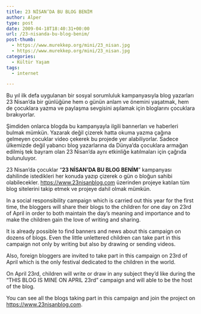 ```yaml
---
title: 23 NİSAN’DA BU BLOG BENİM
author: Alper
type: post
date: 2009-04-18T18:40:31+00:00
url: /23-nisanda-bu-blog-benim/
post-thumb:
  - https://www.murekkep.org/mini/23_nisan.jpg
  - https://www.murekkep.org/mini/23_nisan.jpg
categories:
  - Kültür Yaşam
tags:
  - internet

---
```

Bu yıl ilk defa uygulanan bir sosyal sorumluluk kampanyasıyla blog yazarları 23 Nisan&#8217;da bir günlüğüne hem o günün anlam ve önemini yaşatmak, hem de çocuklara yazma ve paylaşma sevgisini aşılamak için bloglarını çocuklara bırakıyorlar.

Şimdiden onlarca blogda bu kampanyayla ilgili bannerları ve haberleri bulmak mümkün. Yazarak değil çizerek hatta okuma yazma çağına gelmeyen çocuklar video çekerek bu projede yer alabiliyorlar. Sadece ülkemizde değil yabancı blog yazarlarına da Dünya&#8217;da çocuklara armağan edilmiş tek bayram olan 23 Nisan&#8217;da aynı etkinliğe katılmaları için çağrıda bulunuluyor. 

23 Nisan&#8217;da çocuklar &#8220;**23 NİSAN&#8217;DA BU BLOG BENİM**&#8221; kampanyası dahilinde istedikleri her konuda yazıp çizerek o gün o bloğun sahibi olabilecekler. https://www.23nisanblog.com üzerinden projeye katılan tüm blog sitelerini takip etmek ve projeye dahil olmak mümkün.<!--more-->

In a social responsibility campaign which is carried out this year for the first time, the bloggers will share their blogs to the children for one day on 23rd of April in order to both maintain the day&#8217;s meaning and importance and to make the children gain the love of writing and sharing.

It is already possible to find banners and news about this campaign on dozens of blogs. Even the little unlettered children can take part in this campaign not only by writing but also by drawing or sending videos.

Also, foreign bloggers are invited to take part in this campaign on 23rd of April which is the only festival dedicated to the children in the world.

On April 23rd, children will write or draw in any subject they&#8217;d like during the &#8220;THIS BLOG IS MINE ON APRIL 23rd&#8221; campaign and will able to be the host of the blog.

You can see all the blogs taking part in this campaign and join the project on https://www.23nisanblog.com.